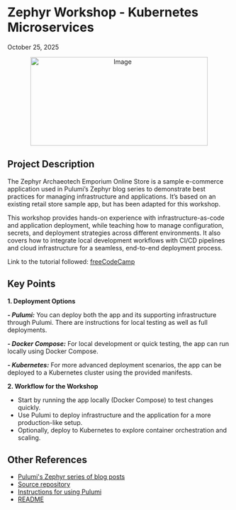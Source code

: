 # Zephyr Workshop - Kubernetes Microservices
October 25, 2025

<p align="center">
<img width="400" height="200" alt="Image" src="https://github.com/user-attachments/assets/d1083db4-c75d-4bbf-b7c6-2968036d3c9c" />
</p>

## Project Description

The Zephyr Archaeotech Emporium Online Store is a sample e-commerce application used in Pulumi’s Zephyr blog series to demonstrate best practices for managing infrastructure and applications. It’s based on an existing retail store sample app, but has been adapted for this workshop.

This workshop provides hands-on experience with infrastructure-as-code and application deployment, while teaching how to manage configuration, secrets, and deployment strategies across different environments. It also covers how to integrate local development workflows with CI/CD pipelines and cloud infrastructure for a seamless, end-to-end deployment process.

Link to the tutorial followed: [freeCodeCamp](https://www.youtube.com/watch?v=hK8wf18SasY&t=767s)

## Key Points

**1. Deployment Options**

***- Pulumi:*** You can deploy both the app and its supporting infrastructure through Pulumi. There are instructions for local testing as well as full deployments.

***- Docker Compose:*** For local development or quick testing, the app can run locally using Docker Compose.

***- Kubernetes:*** For more advanced deployment scenarios, the app can be deployed to a Kubernetes cluster using the provided manifests.

**2. Workflow for the Workshop**
- Start by running the app locally (Docker Compose) to test changes quickly.
- Use Pulumi to deploy infrastructure and the application for a more production-like setup.
- Optionally, deploy to Kubernetes to explore container orchestration and scaling.

## Other References

- [Pulumi's Zephyr series of blog posts](https://www.pulumi.com/blog/tag/zephyr/)
- [Source repository](https://github.com/aws-containers/retail-store-sample-app)
- [Instructions for using Pulumi](infra/README.md)
- [README](develop/pulumi/README.md)
